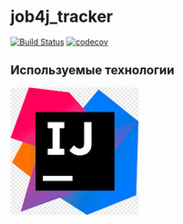 # job4j_tracker

[![Build Status](https://travis-ci.com/kamikhaylov/job4j_tracker.svg?branch=master)](https://travis-ci.com/kamikhaylov/job4j_tracker)
[![codecov](https://codecov.io/gh/kamikhaylov/job4j_tracker/branch/dependabot/maven/junit-junit-4.13.1/graph/badge.svg?token=74H4P8X7FP)](https://codecov.io/gh/kamikhaylov/job4j_tracker)


## Используемые технологии
![img.png](pictures/IntelliJIDEA.png)